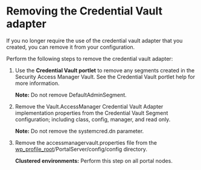 # Removing the Credential Vault adapter

If you no longer require the use of the credential vault adapter that you created, you can remove it from your configuration.

Perform the following steps to remove the credential vault adapter:

1.  Use the **Credential Vault portlet** to remove any segments created in the Security Access Manager Vault. See the Credential Vault portlet help for more information.

    **Note:** Do not remove DefaultAdminSegment.

2.  Remove the Vault.AccessManager Credential Vault Adapter implementation properties from the Credential Vault Segment configuration; including class, config, manager, and read only.

    **Note:** Do not remove the systemcred.dn parameter.

3.  Remove the accessmanagervault.properties file from the [wp\_profile\_root](../reference/wpsdirstr.md#wp_profile_root)/PortalServer/config/config directory.

    **Clustered environments:** Perform this step on all portal nodes.




